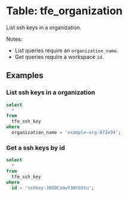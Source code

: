# Table: tfe_organization

List ssh keys in a organization.

Notes:
* List queries require an `organization_name`.
* Get queries require a workspace `id`.

## Examples

### List ssh keys in a organization

```sql
select
  *
from
  tfe_ssh_key
where
  organization_name = 'example-org-872e34';
```

### Get a ssh keys by id

```sql
select
  *
from
  tfe_ssh_key
where
  id = 'sshkey-1NSDCvowf3WtbStu';
```
